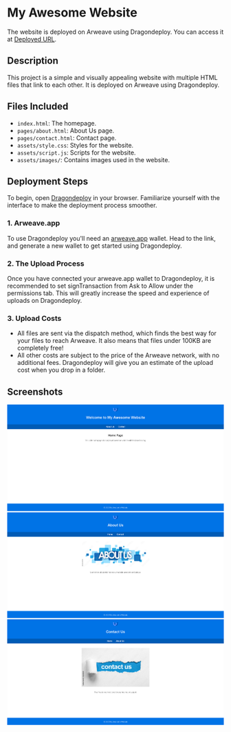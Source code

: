 # My Awesome Website

The website is deployed on Arweave using Dragondeploy. You can access it at [Deployed URL](https://arweave.net/vlU3rx32-naFh-bqO8Wlo0F9S7fnV54r-NUXXIk4wnM/).

## Description
This project is a simple and visually appealing website with multiple HTML files that link to each other. It is deployed on Arweave using Dragondeploy.

## Files Included

- `index.html`: The homepage.
- `pages/about.html`: About Us page.
- `pages/contact.html`: Contact page.
- `assets/style.css`: Styles for the website.
- `assets/script.js`: Scripts for the website.
- `assets/images/`: Contains images used in the website.

## Deployment Steps

To begin, open [Dragondeploy](https://dragondeploy.xyz/) in your browser. Familiarize yourself with the interface to make the deployment process smoother.

### 1. Arweave.app

To use Dragondeploy you'll need an [arweave.app](https://arweave.app/) wallet. Head to the link, and generate a new wallet to get started using Dragondeploy.

### 2. The Upload Process

Once you have connected your arweave.app wallet to Dragondeploy, it is recommended to set signTransaction from Ask to Allow under the permissions tab. This will greatly increase the speed and experience of uploads on Dragondeploy.

### 3. Upload Costs

- All files are sent via the dispatch method, which finds the best way for your files to reach Arweave. It also means that files under 100KB are completely free!
- All other costs are subject to the price of the Arweave network, with no additional fees. Dragondeploy will give you an estimate of the upload cost when you drop in a folder.

## Screenshots
![Homepage Screenshot](assets/images/homepage-screenshot.png)
![About Screenshot](assets/images/about-screenshot.png)
![Contact Screenshot](assets/images/contact-screenshot.png)
